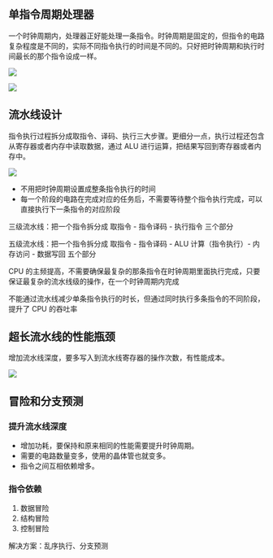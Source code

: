 ## 单指令周期处理器
一个时钟周期内，处理器正好能处理一条指令。时钟周期是固定的，但指令的电路复杂程度是不同的，实际不同指令执行的时间是不同的。只好把时钟周期和执行时间最长的那个指令设成一样。

![](/images/1648038396156-beb66ea5-8910-49c0-87f1-9efa7beb6b31.png)

![](/images/1648038476447-c277a523-a790-40d0-bcf1-76eaeb1c1173.png)

## 流水线设计
指令执行过程拆分成取指令、译码、执行三大步骤。更细分一点，执行过程还包含从寄存器或者内存中读取数据，通过 ALU 进行运算，把结果写回到寄存器或者内存中。

![](/images/1648038789504-ebf03efb-fbf9-4744-bce0-a8e3a7757724.png)

+ 不用把时钟周期设置成整条指令执行的时间
+ 每一个阶段的电路在完成对应的任务后，不需要等待整个指令执行完成，可以直接执行下一条指令的对应阶段

三级流水线：把一个指令拆分成 取指令 - 指令译码 - 执行指令 三个部分

五级流水线：把一个指令拆分成 取指令 - 指令译码 - ALU 计算（指令执行）- 内存访问 - 数据写回 五个部分



CPU 的主频提高，不需要确保最复杂的那条指令在时钟周期里面执行完成，只要保证最复杂的流水线级的操作，在一个时钟周期内完成



不能通过流水线减少单条指令执行的时长，但通过同时执行多条指令的不同阶段，提升了 CPU 的吞吐率

## 超长流水线的性能瓶颈
增加流水线深度，要多写入到流水线寄存器的操作次数，有性能成本。

![](/images/1648039257308-17e49f02-45a6-4d2d-a946-35e5198d8d90.png)

## 冒险和分支预测
### 提升流水线深度
+ 增加功耗，要保持和原来相同的性能需要提升时钟周期。
+ 需要的电路数量变多，使用的晶体管也就变多。
+ 指令之间互相依赖增多。

### 指令依赖
1. 数据冒险
2. 结构冒险
3. 控制冒险

解决方案：乱序执行、分支预测



